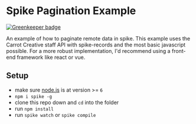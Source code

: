 # Spike Pagination Example

[![Greenkeeper badge](https://badges.greenkeeper.io/static-dev/spike-pagination-example.svg)](https://greenkeeper.io/)

An example of how to paginate remote data in spike. This example uses the Carrot Creative staff API with spike-records and the most basic javascript possible. For a more robust implementation, I'd recommend using a front-end framework like react or vue.

## Setup

- make sure [node.js](http://nodejs.org) is at version >= `6`
- `npm i spike -g`
- clone this repo down and `cd` into the folder
- run `npm install`
- run `spike watch` or `spike compile`
